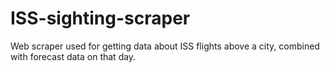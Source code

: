 # ISS-sighting-scraper
Web scraper used for getting data about ISS flights above a city, combined with forecast data on that day.
